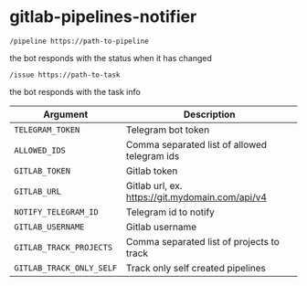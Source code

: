 # gitlab-pipelines-notifier

`/pipeline https://path-to-pipeline`

the bot responds with the status when it has changed

`/issue https://path-to-task`

the bot responds with the task info

Argument | Description
--- | ---
`TELEGRAM_TOKEN` | Telegram bot token
`ALLOWED_IDS` | Comma separated list of allowed telegram ids
`GITLAB_TOKEN` | Gitlab token
`GITLAB_URL` | Gitlab url, ex. https://git.mydomain.com/api/v4
`NOTIFY_TELEGRAM_ID` | Telegram id to notify
`GITLAB_USERNAME` | Gitlab username
`GITLAB_TRACK_PROJECTS` | Comma separated list of projects to track
`GITLAB_TRACK_ONLY_SELF` | Track only self created pipelines
